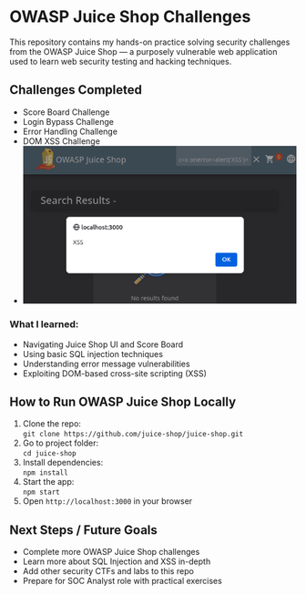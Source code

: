 # OWASP Juice Shop Challenges

This repository contains my hands-on practice solving security challenges from the OWASP Juice Shop — a purposely vulnerable web application used to learn web security testing and hacking techniques.

## Challenges Completed

- Score Board Challenge  
- Login Bypass Challenge  
- Error Handling Challenge  
- DOM XSS Challenge
- ![DOM XSS Challenge Screenshot](screenshots/dom-xss.png)


### What I learned:
- Navigating Juice Shop UI and Score Board  
- Using basic SQL injection techniques  
- Understanding error message vulnerabilities  
- Exploiting DOM-based cross-site scripting (XSS)

## How to Run OWASP Juice Shop Locally

1. Clone the repo:  
   `git clone https://github.com/juice-shop/juice-shop.git`
2. Go to project folder:  
   `cd juice-shop`
3. Install dependencies:  
   `npm install`
4. Start the app:  
   `npm start`
5. Open `http://localhost:3000` in your browser

## Next Steps / Future Goals

- Complete more OWASP Juice Shop challenges  
- Learn more about SQL Injection and XSS in-depth  
- Add other security CTFs and labs to this repo  
- Prepare for SOC Analyst role with practical exercises

